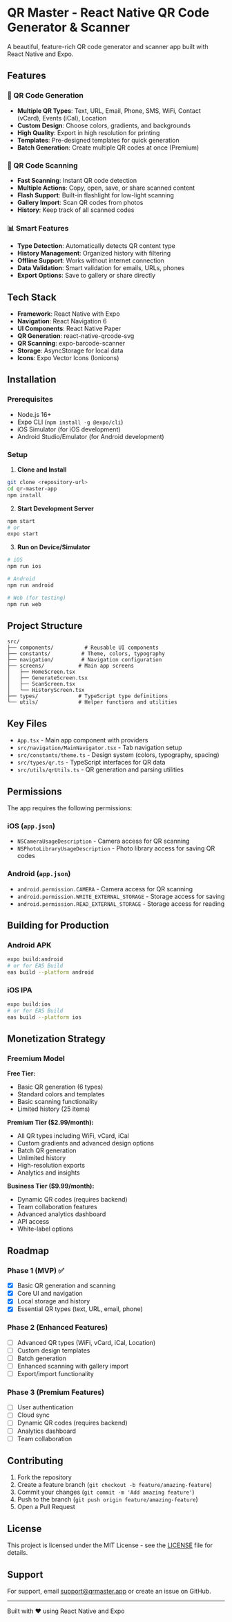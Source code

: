 # QR Master - React Native QR Code Generator & Scanner

A beautiful, feature-rich QR code generator and scanner app built with React Native and Expo.

## Features

### 🎨 QR Code Generation
- **Multiple QR Types**: Text, URL, Email, Phone, SMS, WiFi, Contact (vCard), Events (iCal), Location
- **Custom Design**: Choose colors, gradients, and backgrounds
- **High Quality**: Export in high resolution for printing
- **Templates**: Pre-designed templates for quick generation
- **Batch Generation**: Create multiple QR codes at once (Premium)

### 📱 QR Code Scanning
- **Fast Scanning**: Instant QR code detection
- **Multiple Actions**: Copy, open, save, or share scanned content
- **Flash Support**: Built-in flashlight for low-light scanning
- **Gallery Import**: Scan QR codes from photos
- **History**: Keep track of all scanned codes

### 📊 Smart Features
- **Type Detection**: Automatically detects QR content type
- **History Management**: Organized history with filtering
- **Offline Support**: Works without internet connection
- **Data Validation**: Smart validation for emails, URLs, phones
- **Export Options**: Save to gallery or share directly

## Tech Stack

- **Framework**: React Native with Expo
- **Navigation**: React Navigation 6
- **UI Components**: React Native Paper
- **QR Generation**: react-native-qrcode-svg
- **QR Scanning**: expo-barcode-scanner
- **Storage**: AsyncStorage for local data
- **Icons**: Expo Vector Icons (Ionicons)

## Installation

### Prerequisites
- Node.js 16+ 
- Expo CLI (`npm install -g @expo/cli`)
- iOS Simulator (for iOS development)
- Android Studio/Emulator (for Android development)

### Setup

1. **Clone and Install**
```bash
git clone <repository-url>
cd qr-master-app
npm install
```

2. **Start Development Server**
```bash
npm start
# or
expo start
```

3. **Run on Device/Simulator**
```bash
# iOS
npm run ios

# Android  
npm run android

# Web (for testing)
npm run web
```

## Project Structure

```
src/
├── components/          # Reusable UI components
├── constants/          # Theme, colors, typography
├── navigation/         # Navigation configuration
├── screens/           # Main app screens
│   ├── HomeScreen.tsx
│   ├── GenerateScreen.tsx
│   ├── ScanScreen.tsx
│   └── HistoryScreen.tsx
├── types/             # TypeScript type definitions
└── utils/             # Helper functions and utilities
```

## Key Files

- `App.tsx` - Main app component with providers
- `src/navigation/MainNavigator.tsx` - Tab navigation setup
- `src/constants/theme.ts` - Design system (colors, typography, spacing)
- `src/types/qr.ts` - TypeScript interfaces for QR data
- `src/utils/qrUtils.ts` - QR generation and parsing utilities

## Permissions

The app requires the following permissions:

### iOS (`app.json`)
- `NSCameraUsageDescription` - Camera access for QR scanning
- `NSPhotoLibraryUsageDescription` - Photo library access for saving QR codes

### Android (`app.json`)
- `android.permission.CAMERA` - Camera access for QR scanning
- `android.permission.WRITE_EXTERNAL_STORAGE` - Storage access for saving
- `android.permission.READ_EXTERNAL_STORAGE` - Storage access for reading

## Building for Production

### Android APK
```bash
expo build:android
# or for EAS Build
eas build --platform android
```

### iOS IPA
```bash
expo build:ios
# or for EAS Build  
eas build --platform ios
```

## Monetization Strategy

### Freemium Model
**Free Tier:**
- Basic QR generation (6 types)
- Standard colors and templates
- Basic scanning functionality
- Limited history (25 items)

**Premium Tier ($2.99/month):**
- All QR types including WiFi, vCard, iCal
- Custom gradients and advanced design options
- Batch QR generation
- Unlimited history
- High-resolution exports
- Analytics and insights

**Business Tier ($9.99/month):**
- Dynamic QR codes (requires backend)
- Team collaboration features
- Advanced analytics dashboard
- API access
- White-label options

## Roadmap

### Phase 1 (MVP) ✅
- [x] Basic QR generation and scanning
- [x] Core UI and navigation
- [x] Local storage and history
- [x] Essential QR types (text, URL, email, phone)

### Phase 2 (Enhanced Features)
- [ ] Advanced QR types (WiFi, vCard, iCal, Location)
- [ ] Custom design templates
- [ ] Batch generation
- [ ] Enhanced scanning with gallery import
- [ ] Export/import functionality

### Phase 3 (Premium Features)
- [ ] User authentication
- [ ] Cloud sync
- [ ] Dynamic QR codes (requires backend)
- [ ] Analytics dashboard
- [ ] Team collaboration

## Contributing

1. Fork the repository
2. Create a feature branch (`git checkout -b feature/amazing-feature`)
3. Commit your changes (`git commit -m 'Add amazing feature'`)
4. Push to the branch (`git push origin feature/amazing-feature`)
5. Open a Pull Request

## License

This project is licensed under the MIT License - see the [LICENSE](LICENSE) file for details.

## Support

For support, email support@qrmaster.app or create an issue on GitHub.

---

Built with ❤️ using React Native and Expo